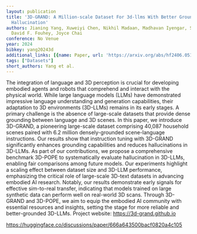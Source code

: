 ```yaml
---
layout: publication
title: '3D-GRAND: A Million-scale Dataset For 3d-llms With Better Grounding And Less
  Hallucination'
authors: Jianing Yang, Xuweiyi Chen, Nikhil Madaan, Madhavan Iyengar, Shengyi Qian,
  David F. Fouhey, Joyce Chai
conference: No Venue
year: 2024
bibkey: yang20243d
additional_links: [{name: Paper, url: 'https://arxiv.org/abs/hf2406.05132'}]
tags: ["Datasets"]
short_authors: Yang et al.
---
```

The integration of language and 3D perception is crucial for developing embodied agents and robots that comprehend and interact with the physical world. While large language models (LLMs) have demonstrated impressive language understanding and generation capabilities, their adaptation to 3D environments (3D-LLMs) remains in its early stages. A primary challenge is the absence of large-scale datasets that provide dense grounding between language and 3D scenes. In this paper, we introduce 3D-GRAND, a pioneering large-scale dataset comprising 40,087 household scenes paired with 6.2 million densely-grounded scene-language instructions. Our results show that instruction tuning with 3D-GRAND significantly enhances grounding capabilities and reduces hallucinations in 3D-LLMs. As part of our contributions, we propose a comprehensive benchmark 3D-POPE to systematically evaluate hallucination in 3D-LLMs, enabling fair comparisons among future models. Our experiments highlight a scaling effect between dataset size and 3D-LLM performance, emphasizing the critical role of large-scale 3D-text datasets in advancing embodied AI research. Notably, our results demonstrate early signals for effective sim-to-real transfer, indicating that models trained on large synthetic data can perform well on real-world 3D scans. Through 3D-GRAND and 3D-POPE, we aim to equip the embodied AI community with essential resources and insights, setting the stage for more reliable and better-grounded 3D-LLMs. Project website: https://3d-grand.github.io

https://huggingface.co/discussions/paper/666a643500bacf0820a4c105